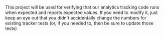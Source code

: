 This project will be used for verifying that our analytics tracking code runs
when expected and reports expected values. If you need to modify it, just keep
an eye out that you didn't accidentally change the numbers for existing
tracker tests (or, if you needed to, then be sure to update those tests)
